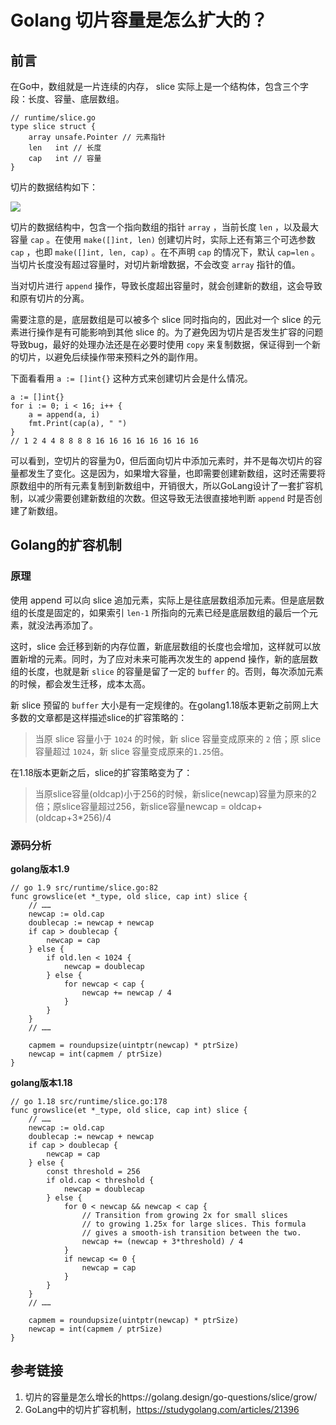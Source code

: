 #                                  Golang 切片容量是怎么扩大的？

## 前言

在Go中，数组就是一片连续的内存， slice 实际上是一个结构体，包含三个字段：长度、容量、底层数组。

```golang
// runtime/slice.go
type slice struct {
	array unsafe.Pointer // 元素指针
	len   int // 长度 
	cap   int // 容量
}
```

切片的数据结构如下：

![](https://golang.design/go-questions/slice/assets/0.png)

切片的数据结构中，包含一个指向数组的指针 `array` ，当前长度 `len` ，以及最大容量 `cap` 。在使用 `make([]int, len)` 创建切片时，实际上还有第三个可选参数 `cap` ，也即 `make([]int, len, cap)` 。在不声明 `cap` 的情况下，默认 `cap=len` 。当切片长度没有超过容量时，对切片新增数据，不会改变 `array` 指针的值。

当对切片进行 `append` 操作，导致长度超出容量时，就会创建新的数组，这会导致和原有切片的分离。

需要注意的是，底层数组是可以被多个 slice 同时指向的，因此对一个 slice 的元素进行操作是有可能影响到其他 slice 的。为了避免因为切片是否发生扩容的问题导致bug，最好的处理办法还是在必要时使用 `copy` 来复制数据，保证得到一个新的切片，以避免后续操作带来预料之外的副作用。

下面看看用 `a := []int{}` 这种方式来创建切片会是什么情况。

```
a := []int{}
for i := 0; i < 16; i++ {
    a = append(a, i)
    fmt.Print(cap(a), " ")
}
// 1 2 4 4 8 8 8 8 16 16 16 16 16 16 16 16
```

可以看到，空切片的容量为0，但后面向切片中添加元素时，并不是每次切片的容量都发生了变化。这是因为，如果增大容量，也即需要创建新数组，这时还需要将原数组中的所有元素复制到新数组中，开销很大，所以GoLang设计了一套扩容机制，以减少需要创建新数组的次数。但这导致无法很直接地判断 `append` 时是否创建了新数组。

## Golang的扩容机制

### 原理

使用 append 可以向 slice 追加元素，实际上是往底层数组添加元素。但是底层数组的长度是固定的，如果索引 `len-1` 所指向的元素已经是底层数组的最后一个元素，就没法再添加了。

这时，slice 会迁移到新的内存位置，新底层数组的长度也会增加，这样就可以放置新增的元素。同时，为了应对未来可能再次发生的 append 操作，新的底层数组的长度，也就是新 `slice` 的容量是留了一定的 `buffer` 的。否则，每次添加元素的时候，都会发生迁移，成本太高。

新 slice 预留的 `buffer` 大小是有一定规律的。在golang1.18版本更新之前网上大多数的文章都是这样描述slice的扩容策略的：

> 当原 slice 容量小于 `1024` 的时候，新 slice 容量变成原来的 `2` 倍；原 slice 容量超过 `1024`，新 slice 容量变成原来的`1.25`倍。

在1.18版本更新之后，slice的扩容策略变为了：

> 当原slice容量(oldcap)小于256的时候，新slice(newcap)容量为原来的2倍；原slice容量超过256，新slice容量newcap = oldcap+(oldcap+3*256)/4

### 源码分析

**golang版本1.9**

```golang
// go 1.9 src/runtime/slice.go:82
func growslice(et *_type, old slice, cap int) slice {
    // ……
    newcap := old.cap
	doublecap := newcap + newcap
	if cap > doublecap {
		newcap = cap
	} else {
		if old.len < 1024 {
			newcap = doublecap
		} else {
			for newcap < cap {
				newcap += newcap / 4
			}
		}
	}
	// ……
	
	capmem = roundupsize(uintptr(newcap) * ptrSize)
	newcap = int(capmem / ptrSize)
}
```

**golang版本1.18**

```golang
// go 1.18 src/runtime/slice.go:178
func growslice(et *_type, old slice, cap int) slice {
    // ……
    newcap := old.cap
	doublecap := newcap + newcap
	if cap > doublecap {
		newcap = cap
	} else {
		const threshold = 256
		if old.cap < threshold {
			newcap = doublecap
		} else {
			for 0 < newcap && newcap < cap {
                // Transition from growing 2x for small slices
				// to growing 1.25x for large slices. This formula
				// gives a smooth-ish transition between the two.
				newcap += (newcap + 3*threshold) / 4
			}
			if newcap <= 0 {
				newcap = cap
			}
		}
	}
	// ……
    
	capmem = roundupsize(uintptr(newcap) * ptrSize)
	newcap = int(capmem / ptrSize)
}
```

## 参考链接

1. 切片的容量是怎么增长的https://golang.design/go-questions/slice/grow/
2. GoLang中的切片扩容机制，https://studygolang.com/articles/21396